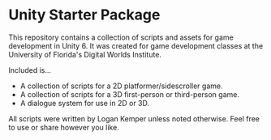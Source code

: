 # Unity Starter Package 

This repository contains a collection of scripts and assets for game development in Unity 6. 
It was created for game development classes at the University of Florida's Digital Worlds Institute. 

Included is...
- A collection of scripts for a 2D platformer/sidescroller game. 
- A collection of scripts for a 3D first-person or third-person game. 
- A dialogue system for use in 2D or 3D. 

All scripts were written by Logan Kemper unless noted otherwise. Feel free to use or share however you like. 